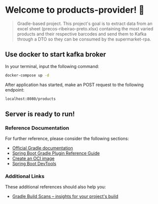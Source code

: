 # Welcome to products-provider! 🧲

> Gradle-based project. This project's goal is to extract data from an excel sheet (precos-ribeirao-preto.xlsx) containing the most varied products and their respective barcodes and send them to Kafka through a DTO so they can be consumed by the supermarket-rpa.

## Use docker to start kafka broker

In your terminal, input the following command:

```sh
docker-compose up -d
```

After application has started, make an POST request to the following endpoint:
```sh
localhost:8080/products
```

## Server is ready to run!

### Reference Documentation
For further reference, please consider the following sections:

* [Official Gradle documentation](https://docs.gradle.org)
* [Spring Boot Gradle Plugin Reference Guide](https://docs.spring.io/spring-boot/docs/2.6.7/gradle-plugin/reference/html/)
* [Create an OCI image](https://docs.spring.io/spring-boot/docs/2.6.7/gradle-plugin/reference/html/#build-image)
* [Spring Boot DevTools](https://docs.spring.io/spring-boot/docs/2.6.7/reference/htmlsingle/#using-boot-devtools)

### Additional Links
These additional references should also help you:

* [Gradle Build Scans – insights for your project's build](https://scans.gradle.com#gradle)

